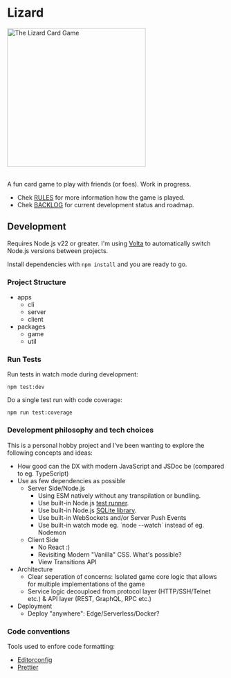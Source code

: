 # Lizard

<img src="https://github.com/user-attachments/assets/11fb46c4-b702-4ec6-8b12-14f2d6a144e1" alt="The Lizard Card Game" width=320 />
</br></br>

A fun card game to play with friends (or foes). Work in progress.


- Chek [RULES](RULES.md) for more information how the game is played.
- Chek [BACKLOG](BACKLOG.md) for current development status and roadmap.


## Development

Requires Node.js v22 or greater. I'm using [Volta](https://volta.sh) to automatically switch Node.js versions between projects.

Install dependencies with `npm install` and you are ready to go.


### Project Structure

- apps
  - cli
  - server
  - client
- packages
  - game
  - util


### Run Tests

Run tests in watch mode during development:

`npm test:dev`


Do a single test run with code coverage:

`npm run test:coverage`


### Development philosophy and tech choices

This is a personal hobby project and I've been wanting to explore the following concepts and ideas:

- How good can the DX with modern JavaScript and JSDoc be (compared to eg. TypeScript)
- Use as few dependencies as possible
  - Server Side/Node.js
    - Using ESM natively without any transpilation or bundling.
    - Use built-in Node.js [test runner](https://nodejs.org/api/test.html).
    - Use built-in Node.js [SQLite library](https://nodejs.org/api/sqlite.html).
    - Use built-in WebSockets and/or Server Push Events
    - Use built-in watch mode eg. ´node --watch` instead of eg. Nodemon
  - Client Side
     - No React :)
     - Revisiting Modern "Vanilla" CSS. What's possible?
     - View Transitions API
- Architecture
  - Clear seperation of concerns: Isolated game core logic that allows for multiple implementations of the game
  - Service logic decouploed from protocol layer (HTTP/SSH/Telnet etc.) & API layer (REST, GraphQL, RPC etc.)
- Deployment
  - Deploy "anywhere": Edge/Serverless/Docker?


### Code conventions

Tools used to enfore code formatting:

- [Editorconfig](https://editorconfig.org)
- [Prettier](https://prettier.io)

